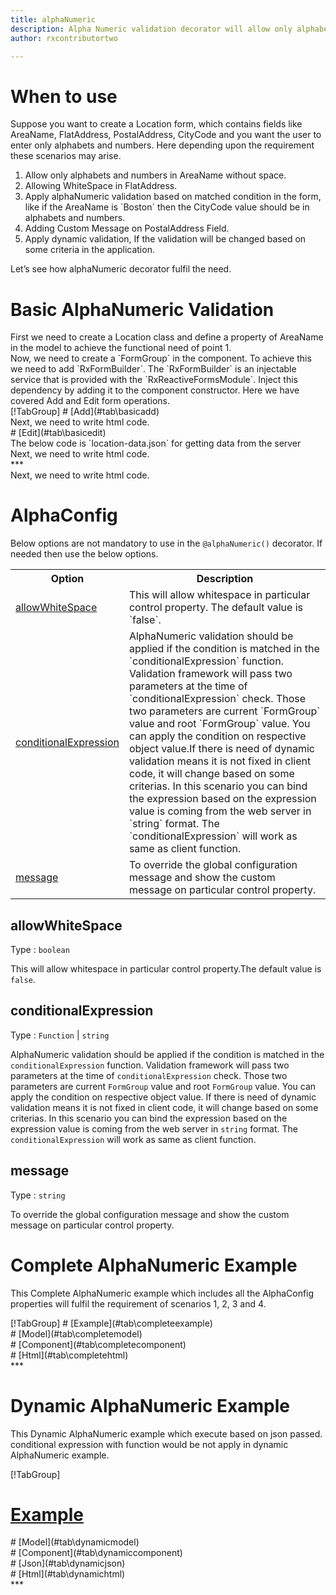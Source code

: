 ```yaml
---
title: alphaNumeric
description: Alpha Numeric validation decorator will allow only alphabets and numbers to be entered, It will not allow any special character. 
author: rxcontributortwo

---
```

# When to use
Suppose you want to create a Location form, which contains fields like AreaName, FlatAddress, PostalAddress, CityCode and you want the user to enter only alphabets and numbers. Here depending upon the requirement these scenarios may arise.

<ol>
    <li>Allow only alphabets and numbers in AreaName without space.</li>
    <li>Allowing WhiteSpace in FlatAddress.</li>
    <li>Apply alphaNumeric validation based on matched condition in the form, like if the AreaName is `Boston` then the CityCode value should be in alphabets and numbers.</li>
    <li>Adding Custom Message on PostalAddress Field.</li>
    <li>Apply dynamic validation, If the validation will be changed based on some criteria in the application. </li>
</ol>

Let’s see how alphaNumeric decorator fulfil the need.

# Basic AlphaNumeric Validation
<data-scope scope="['decorator']">
First we need to create a Location class and define a property of AreaName in the model to achieve the functional need of point 1.
<div component="app-code" key="alphaNumeric-add-model"></div> 
</data-scope>
Now, we need to create a `FormGroup` in the component. To achieve this we need to add `RxFormBuilder`. The `RxFormBuilder` is an injectable service that is provided with the `RxReactiveFormsModule`. Inject this dependency by adding it to the component constructor.
Here we have covered Add and Edit form operations. 

<data-scope scope="['decorator']">
<div component="app-tabs" key="basic-operations"></div>
[!TabGroup]
# [Add](#tab\basicadd)
<div component="app-code" key="alphaNumeric-add-component"></div> 
Next, we need to write html code.
<div component="app-code" key="alphaNumeric-add-html"></div> 
<div component="app-alphaNumeric-add" title="alphaNumeric Decorator for add Example"></div>
# [Edit](#tab\basicedit)
<div component="app-code" key="alphaNumeric-edit-component"></div> 
The below code is `location-data.json` for getting data from the server
<div component="app-code" key="data-json"></div> 
Next, we need to write html code.
<div component="app-code" key="alphaNumeric-edit-html"></div> 
<div component="app-alphaNumeric-add" title="alphaNumeric Decorator for edit Example"></div>
***
</data-scope>

<data-scope scope="['validator','templateDriven']">
<div component="app-code" key="alphaNumeric-add-component"></div> 
Next, we need to write html code.
<div component="app-code" key="alphaNumeric-add-html"></div> 
<div component="app-alphaNumeric-add" title="alphaNumeric Decorator for add Example"></div>
</data-scope>

# AlphaConfig 
Below options are not mandatory to use in the `@alphaNumeric()` decorator. If needed then use the below options.

<table class="table table-bordered table-striped">
<tr><th>Option</th><th>Description</th></tr>
<tr><td><a href="#allowwhitespace" (click)='scrollTo("#allowwhitespace")' title="allowWhiteSpace">allowWhiteSpace</a></td><td>This will allow whitespace in particular control property. The default value is `false`.</td></tr>
<tr><td><a href="#conditionalExpression" (click)='scrollTo("#conditionalExpression")' title="conditionalExpression">conditionalExpression</a></td><td>AlphaNumeric validation should be applied if the condition is matched in the `conditionalExpression` function. Validation framework will pass two parameters at the time of `conditionalExpression` check. Those two parameters are current `FormGroup` value and root `FormGroup` value. You can apply the condition on respective object value.If there is need of dynamic validation means it is not fixed in client code, it will change based on some criterias. In this scenario you can bind the expression based on the expression value is coming from the web server in `string` format. The `conditionalExpression` will work as same as client function.</td></tr>
<tr><td><a href="#message" (click)='scrollTo("#message")' title="message">message</a></td><td>To override the global configuration message and show the custom message on particular control property.</td></tr>
</table>

## allowWhiteSpace 
Type :  `boolean` 

This will allow whitespace in particular control property.The default value is `false`.

<div component="app-code" key="alphaNumeric-allowWhiteSpaceExample-model"></div> 
<div component="app-example-runner" ref-component="app-alphaNumeric-allowWhiteSpace" title="AlphaNumeric decorators with allowWhiteSpace" key="allowWhiteSpace"></div>

## conditionalExpression 
Type :  `Function`  |  `string` 

AlphaNumeric validation should be applied if the condition is matched in the `conditionalExpression` function. Validation framework will pass two parameters at the time of `conditionalExpression` check. Those two parameters are current `FormGroup` value and root `FormGroup` value. You can apply the condition on respective object value.
If there is need of dynamic validation means it is not fixed in client code, it will change based on some criterias. In this scenario you can bind the expression based on the expression value is coming from the web server in `string` format. The `conditionalExpression` will work as same as client function.

<div component="app-note" key="alphaNumeric-conditionalExpressionExampleFunction-model"></div>
<div component="app-code" key="alphaNumeric-conditionalExpressionExampleFunction-model"></div> 
<div component="app-note" key="alphaNumeric-conditionalExpressionExampleString-model"></div> 
<div component="app-code" key="alphaNumeric-conditionalExpressionExampleString-model"></div> 

<div component="app-example-runner" ref-component="app-alphaNumeric-conditionalExpression" title="AlphaNumeric decorators with conditionalExpression" key="conditionalExpression"></div>

## message 
Type :  `string` 

To override the global configuration message and show the custom message on particular control property.

<div component="app-code" key="alphaNumeric-messageExample-model"></div> 
<div component="app-example-runner" ref-component="app-alphaNumeric-message" title="AlphaNumeric decorators with message" key="message"></div>

# Complete AlphaNumeric Example

This Complete AlphaNumeric example which includes all the AlphaConfig properties will fulfil the requirement of scenarios 1, 2, 3 and 4.

<div component="app-tabs" key="complete"></div>
[!TabGroup]
# [Example](#tab\completeexample)
<div component="app-alphaNumeric-complete"></div>
<data-scope scope="['decorator']">
# [Model](#tab\completemodel)
<div component="app-code" key="alphaNumeric-complete-model"></div> 
</data-scope>
# [Component](#tab\completecomponent)
<div component="app-code" key="alphaNumeric-complete-component"></div> 
# [Html](#tab\completehtml)
<div component="app-code" key="alphaNumeric-complete-html"></div> 
***

# Dynamic AlphaNumeric Example

This Dynamic AlphaNumeric example which execute based on json passed. conditional expression with function would be not apply in dynamic AlphaNumeric example. 

<div component="app-tabs" key="dynamic"></div>

[!TabGroup]
# [Example](#tab\dynamicexample)
<div component="app-alphaNumeric-dynamic"></div>
<data-scope scope="['decorator']">
# [Model](#tab\dynamicmodel)
<div component="app-code" key="alphaNumeric-dynamic-model"></div>
</data-scope>
# [Component](#tab\dynamiccomponent)
<div component="app-code" key="alphaNumeric-dynamic-component"></div>
# [Json](#tab\dynamicjson)
<div component="app-code" key="alphaNumeric-dynamic-json"></div>
# [Html](#tab\dynamichtml)
<div component="app-code" key="alphaNumeric-dynamic-html"></div> 
***
